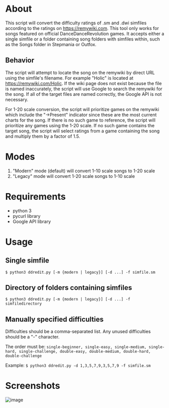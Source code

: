 # About
This script will convert the difficulty ratings of .sm and .dwi simfiles according to the ratings on https://remywiki.com. 
This tool only works for songs featured on official DanceDanceRevolution games. It accepts either a single simfile or a folder containing song folders with simfiles within, such as the Songs folder in Stepmania or Outfox. 

## Behavior 
The script will attempt to locate the song on the remywiki by direct URL using the simfile's filename. For example "Holic" is located at https://remywiki.com/Holic. If the wiki page does not exist because the file is named inaccurately, the script will use Google to search the remywiki for the song. If all of the target files are named correctly, the Google API is not necessary. 

For 1-20 scale conversion, the script will prioritize games on the remywiki which include the "->Present" indicator since these are the most current charts for the song. If there is no such game to reference, the script will prioritize any games using the 1-20 scale. If no such game contains the target song, the script will select ratings from a game containing the song and multiply them by a factor of 1.5. 

# Modes
1. "Modern" mode (default) will convert 1-10 scale songs to 1-20 scale
2. "Legacy" mode will convert 1-20 scale songs to 1-10 scale

# Requirements
- python 3
- pycurl library
- Google API library

# Usage
## Single simfile
`$ python3 ddredit.py [-m {modern | legacy}] [-d ...] -f simfile.sm`

## Directory of folders containing simfiles
`$ python3 ddredit.py [-m {modern | legacy}] [-d ...] -f simfiledirectory`

## Manually specified difficulties
Difficulties should be a comma-separated list. Any unused difficulties should be a "-" character. 

The order must be:
`single-beginner, single-easy, single-medium, single-hard, single-challenge, double-easy, double-medium, double-hard, double-challenge`

Example:
`$ python3 ddredit.py -d 1,3,5,7,9,3,5,7,9 -f simfile.sm`

# Screenshots

![image](https://user-images.githubusercontent.com/4303855/113081785-4f3e9700-91a7-11eb-8674-5af422dcd187.png)

